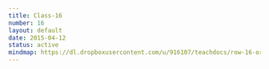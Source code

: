 ```yaml
---
title: Class-16
number: 16
layout: default
date: 2015-04-12
status: active
mindmap: https://dl.dropboxusercontent.com/u/916107/teachdocs/row-16-ordo.png
---
```



